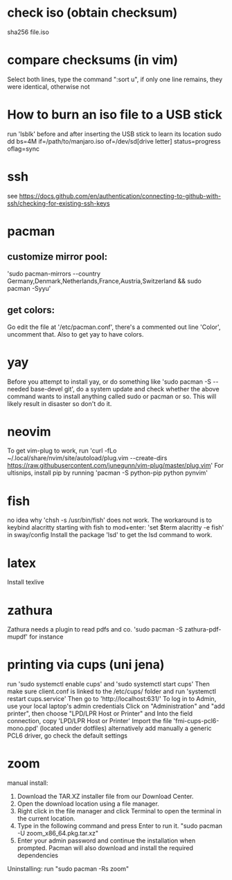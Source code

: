 # check iso (obtain checksum)
sha256 file.iso

# compare checksums (in vim)
Select both lines, type the command ":sort u", if only one line remains, they were identical, otherwise not

# How to burn an iso file to a USB stick
run 'lsblk' before and after inserting the USB stick to learn its location
sudo dd bs=4M if=/path/to/manjaro.iso of=/dev/sd[drive letter] status=progress oflag=sync

# ssh
see https://docs.github.com/en/authentication/connecting-to-github-with-ssh/checking-for-existing-ssh-keys

# pacman
## customize mirror pool: 
'sudo pacman-mirrors --country Germany,Denmark,Netherlands,France,Austria,Switzerland && sudo pacman -Syyu'
## get colors:
Go edit the file at '/etc/pacman.conf', there's a commented out line 'Color', uncomment that. Also to get yay to have colors.

# yay
Before you attempt to install yay, or do something like 'sudo pacman -S --needed base-devel git', do a system update and check whether the above command wants to install anything called sudo or pacman or so. This will likely result in disaster so don't do it.

# neovim
To get vim-plug to work, run
'curl -fLo ~/.local/share/nvim/site/autoload/plug.vim --create-dirs https://raw.githubusercontent.com/junegunn/vim-plug/master/plug.vim'
For ultisnips, install pip by running 'pacman -S python-pip python pynvim'

# fish
no idea why 'chsh -s /usr/bin/fish' does not work. The workaround is to keybind alacritty starting with fish to mod+enter: 'set $term alacritty -e fish' in sway/config
Install the package 'lsd' to get the lsd command to work.

# latex
Install texlive 

# zathura
Zathura needs a plugin to read pdfs and co. 'sudo pacman -S zathura-pdf-mupdf' for instance

# printing via cups (uni jena)
run
'sudo systemctl enable cups'
and
'sudo systemctl start cups'
Then make sure client.conf is linked to the /etc/cups/ folder and run
'systemctl restart cups.service'
Then go to
'http://localhost:631/'
To log in to Admin, use your local laptop's admin credentials
Click on "Administration" and "add printer", then choose "LPD/LPR Host or Printer" and 
Into the field connection, copy 'LPD/LPR Host or Printer'
Import the file 'fmi-cups-pcl6-mono.ppd' (located under dotfiles)
alternatively add manually a generic PCL6 driver,
go check the default settings 



# zoom 
manual install:    
1. Download the TAR.XZ installer file from our Download Center.
2. Open the download location using a file manager.
3. Right click in the file manager and click Terminal to open the terminal in the current location.
4. Type in the following command and press Enter to run it.
  "sudo pacman -U zoom_x86_64.pkg.tar.xz"
5. Enter your admin password and continue the installation when prompted.
   Pacman will also download and install the required dependencies

Uninstalling:
run "sudo pacman -Rs zoom"



